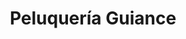 ---
title: "Peluquería Guiance"
url: /sant-boi-de-llobregat/peluqueria-guiance/
shop: peluquería
---